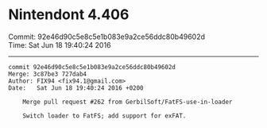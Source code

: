 # Nintendont 4.406
Commit: 92e46d90c5e8c5e1b083e9a2ce56ddc80b49602d  
Time: Sat Jun 18 19:40:24 2016   

-----

```
commit 92e46d90c5e8c5e1b083e9a2ce56ddc80b49602d
Merge: 3c87be3 727dab4
Author: FIX94 <fix94.1@gmail.com>
Date:   Sat Jun 18 19:40:24 2016 +0200

    Merge pull request #262 from GerbilSoft/FatFS-use-in-loader
    
    Switch loader to FatFS; add support for exFAT.
```
